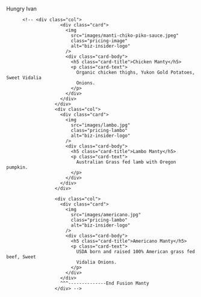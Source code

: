 Hungry Ivan


 <!-- Fuision Manty -->
          <!-- <div class="col">
                        <div class="card">
                          <img
                            src="images/manti-chiko-piko-sauce.jpeg"
                            class="pricing-image"
                            alt="biz-insider-logo"
                          />
                          <div class="card-body">
                            <h5 class="card-title">Chicken Manty</h5>
                            <p class="card-text">
                              Organic chicken thighs, Yukon Gold Potatoes, Sweet Vidalia
                              Onions.
                            </p>
                          </div>
                        </div>
                      </div>
                      <div class="col">
                        <div class="card">
                          <img
                            src="images/lambo.jpg"
                            class="pricing-lambo"
                            alt="biz-insider-logo"
                          />
                          <div class="card-body">
                            <h5 class="card-title">Lambo Manty</h5>
                            <p class="card-text">
                              Australian Grass fed lamb with Oregon pumpkin.
                            </p>
                          </div>
                        </div>
                      </div>

                      <div class="col">
                        <div class="card">
                          <img
                            src="images/americano.jpg"
                            class="pricing-lambo"
                            alt="biz-insider-logo"
                          />
                          <div class="card-body">
                            <h5 class="card-title">Americano Manty</h5>
                            <p class="card-text">
                              USDA born and raised 100% American grass fed beef, Sweet
                              Vidalia Onions.
                            </p>
                          </div>
                        </div>
                        ^^^--------------End Fusion Manty 
                      </div> -->
